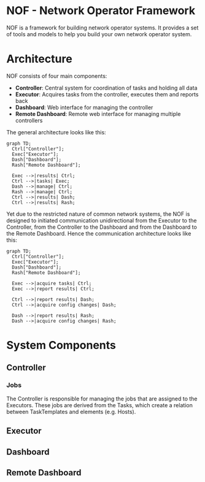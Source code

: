 # NOF - Network Operator Framework

NOF is a framework for building network operator systems. It provides a set of tools and models
to help you build your own network operator system.

# Architecture

NOF consists of four main components:

- **Controller**: Central system for coordination of tasks and holding all data
- **Executor**: Acquires tasks from the controller, executes them and reports back
- **Dashboard**: Web interface for managing the controller
- **Remote Dashboard**: Remote web interface for managing multiple controllers

The general architecture looks like this:

```mermaid
graph TD;
  Ctrl["Controller"];
  Exec["Executor"];
  Dash["Dashboard"];
  Rash["Remote Dashboard"];

  Exec -->|results| Ctrl;
  Ctrl -->|tasks| Exec;
  Dash -->|manage| Ctrl;
  Rash -->|manage| Ctrl;
  Ctrl -->|results| Dash;
  Ctrl -->|results| Rash;
```

Yet due to the restricted nature of common network systems, the NOF is designed to initiated communication
unidirectional from the Executor to the Controller, from the Controller to the Dashboard and from
the Dashboard to the Remote Dashboard. Hence the communication architecture looks like this:

```mermaid
graph TD;
  Ctrl["Controller"];
  Exec["Executor"];
  Dash["Dashboard"];
  Rash["Remote Dashboard"];

  Exec -->|acquire tasks| Ctrl;
  Exec -->|report results| Ctrl;

  Ctrl -->|report results| Dash;
  Ctrl -->|acquire config changes| Dash;

  Dash -->|report results| Rash;
  Dash -->|acquire config changes| Rash;
```

# System Components

## Controller

### Jobs

The Controller is responsible for managing the jobs that are assigned to the Executors.
These jobs are derived from the Tasks, which create a relation between TaskTemplates
and elements (e.g. Hosts).

## Executor

## Dashboard

## Remote Dashboard
